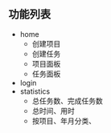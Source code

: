 ## 功能列表
- home
    - 创建项目
    - 创建任务
    - 项目面板
    - 任务面板 
- login
- statistics
    - 总任务数、完成任务数
    - 总时间、用时
    - 按项目、年月分类、
    